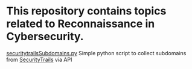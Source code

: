 # This repository contains topics related to Reconnaissance in Cybersecurity. 

[securitytrailsSubdomains.py](https://github.com/MaakResearch/Recon/blob/main/securitytrailsSubdomains.py) Simple python script to collect subdomains from [SecurityTrails]([https://github.com/MaakResearch/Recon/blob/main/securitytrailsSubdomains.py](https://twitter.com/Maakthon/status/1649551857780441094)) via API
